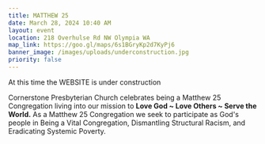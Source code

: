 ```yaml
---
title: MATTHEW 25
date: March 28, 2024 10:40 AM
layout: event
location: 218 Overhulse Rd NW Olympia WA
map_link: https://goo.gl/maps/6s1BGryKp2d7KyPj6
banner_image: /images/uploads/underconstruction.jpg
priority: false
---
```

A﻿t this time the WEBSITE is under construction

Cornerstone Presbyterian Church celebrates being a Matthew 25 Congregation living into our mission to **Love God \~ Love Others \~ Serve the World.** As a Matthew 25 Congregation we seek to participate as God's people in Being a Vital Congregation, Dismantling Structural Racism, and Eradicating Systemic Poverty.